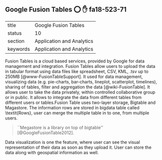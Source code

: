 ## Google Fusion Tables :o: :hand: fa18-523-71


|          |                           |
| -------- | ------------------------- |
| title    | Google Fusion Tables      | 
| status   | 10                        |
| section  | Application and Analytics |
| keywords | Application and Analytics |


    
Fusion Tables is a cloud based services, provided by Google for data
management and integration. Fusion Tables allow users to upload the
data in tabular format using data files like spreadsheet, CSV, KML,
.tsv up to 250MB [@www-FusionTableSupport]. It used for data
management, visualizing data (e.g. pie-charts, bar-charts, lineplot,
scatterplot, timelines), sharing of tables, filter and aggregation the
data [@wiki-FusionTable].  It allows user to take the data
privately, within controlled collaborative group or in public. It
allows to integrate the data from different tables from different
users or tables.Fusion Table uses two-layer storage, Bigtable and
Magastore. The information rows are stored in bigdata table called
\textit{Rows}, user can merge the multiple table in to one, from multiple
users.

> ``Megastore is a library on top of bigtable''
[@GoogleFusionTable2012].

Data visualization is one the feature, where user can see the visual
representation of their data as soon as they upload it. User can store
the data along with geospatial information as well.



